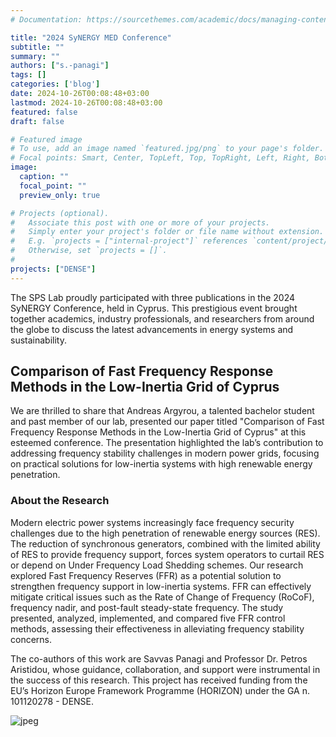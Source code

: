 ```yaml
---
# Documentation: https://sourcethemes.com/academic/docs/managing-content/

title: "2024 SyNERGY MED Conference"
subtitle: ""
summary: ""
authors: ["s.-panagi"]
tags: []
categories: ['blog']
date: 2024-10-26T00:08:48+03:00
lastmod: 2024-10-26T00:08:48+03:00
featured: false
draft: false

# Featured image
# To use, add an image named `featured.jpg/png` to your page's folder.
# Focal points: Smart, Center, TopLeft, Top, TopRight, Left, Right, BottomLeft, Bottom, BottomRight.
image:
  caption: ""
  focal_point: ""
  preview_only: true

# Projects (optional).
#   Associate this post with one or more of your projects.
#   Simply enter your project's folder or file name without extension.
#   E.g. `projects = ["internal-project"]` references `content/project/deep-learning/index.md`.
#   Otherwise, set `projects = []`.
# 
projects: ["DENSE"]
---
```


The SPS Lab proudly participated with three publications in the 2024 SyNERGY Conference, held in Cyprus. This prestigious event brought together academics, industry professionals, and researchers from around the globe to discuss the latest advancements in energy systems and sustainability. 

## Comparison of Fast Frequency Response Methods in the Low-Inertia Grid of Cyprus

We are thrilled to share that Andreas Argyrou, a talented bachelor student and past member of our lab, presented our paper titled "Comparison of Fast Frequency Response Methods in the Low-Inertia Grid of Cyprus" at this esteemed conference. The presentation highlighted the lab’s contribution to addressing frequency stability challenges in modern power grids, focusing on practical solutions for low-inertia systems with high renewable energy penetration.

### About the Research 

Modern electric power systems increasingly face frequency security challenges due to the high penetration of renewable energy sources (RES). The reduction of synchronous generators, combined with the limited ability of RES to provide frequency support, forces system operators to curtail RES or depend on Under Frequency Load Shedding schemes. Our research explored Fast Frequency Reserves (FFR) as a potential solution to strengthen frequency support in low-inertia systems. FFR can effectively mitigate critical issues such as the Rate of Change of Frequency (RoCoF), frequency nadir, and post-fault steady-state frequency. The study presented, analyzed, implemented, and compared five FFR control methods, assessing their effectiveness in alleviating frequency stability concerns.

The co-authors of this work are Savvas Panagi and Professor Dr. Petros Aristidou, whose guidance, collaboration, and support were instrumental in the success of this research. This project has received funding from the EU’s Horizon Europe Framework Programme (HORIZON) under the GA n. 101120278 - DENSE.

![jpeg](image.jpeg)
